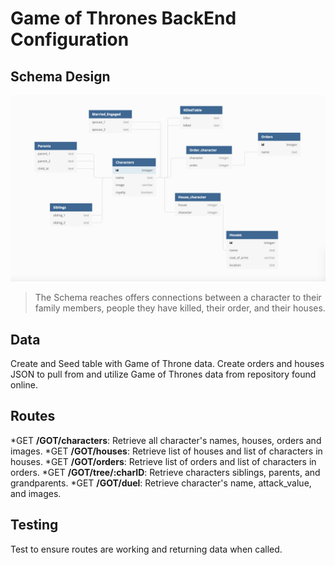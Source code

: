 # Game of Thrones BackEnd Configuration

## Schema Design
![schema](./Data/screenShot.png)
>The Schema reaches offers connections between a character to their family members, people they have killed, their order, and their houses.

## Data
Create and Seed table with Game of Throne data. Create orders and houses JSON to pull from and utilize Game of Thrones data from repository found online. 

## Routes
*GET **/GOT/characters**: Retrieve all character's names, houses, orders and images.
*GET **/GOT/houses**: Retrieve list of houses and list of characters in houses.
*GET **/GOT/orders**: Retrieve list of orders and list of characters in orders.
*GET **/GOT/tree/:charID**: Retrieve characters siblings, parents, and grandparents.
*GET **/GOT/duel**: Retrieve character's name, attack_value, and images.

## Testing
Test to ensure routes are working and returning data when called. 